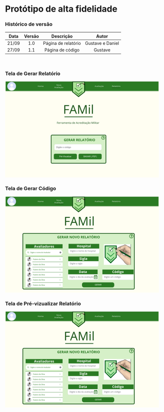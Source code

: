 # Protótipo de alta fidelidade

### Histórico de versão

| Data| Versão| Descrição  | Autor  |
| :---: | :---: | :---: | :---: |
| 21/09 | 1.0 | Página de relatório | Gustave e Daniel |
| 27/09 | 1.1 | Página de código | Gustave |


<br>

### Tela de Gerar Relatório

![Tela-Relatorio](/docs/assets/produtos/prototipos/prototipo_time_b/Prototipo_Relatorio_TimeB.png)

### Tela de Gerar Código

![Tela-Codigo](/docs/assets/produtos/prototipos/prototipo_time_b/Prototipo_GerarCodigo_TimeB.png)

### Tela de Pré-vizualizar Relatório

![Tela-Preview](/docs/assets/produtos/prototipos/prototipo_time_b/Prototipo_GerarCodigo_TimeB.png)